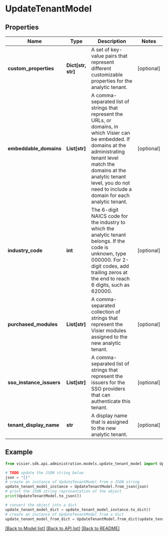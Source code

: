 # UpdateTenantModel


## Properties

Name | Type | Description | Notes
------------ | ------------- | ------------- | -------------
**custom_properties** | **Dict[str, str]** | A set of key-value pairs that represent different customizable properties for the analytic tenant. | [optional] 
**embeddable_domains** | **List[str]** | A comma-separated list of strings that represent the URLs, or domains, in which Visier can be embedded. If  domains at the administrating tenant level match the domains at the analytic tenant level, you do not need  to include a domain for each analytic tenant. | [optional] 
**industry_code** | **int** | The 6-digit NAICS code for the industry to which the analytic tenant belongs. If the code is unknown, type 000000.   For 2-digit codes, add trailing zeros at the end to reach 6 digits, such as 620000. | [optional] 
**purchased_modules** | **List[str]** | A comma-separated collection of strings that represent the Visier modules assigned to the new analytic tenant. | [optional] 
**sso_instance_issuers** | **List[str]** | A comma-separated list of strings that represent the issuers for the SSO providers that can authenticate this tenant. | [optional] 
**tenant_display_name** | **str** | A display name that is assigned to the new analytic tenant. | [optional] 

## Example

```python
from visier.sdk.api.administration.models.update_tenant_model import UpdateTenantModel

# TODO update the JSON string below
json = "{}"
# create an instance of UpdateTenantModel from a JSON string
update_tenant_model_instance = UpdateTenantModel.from_json(json)
# print the JSON string representation of the object
print(UpdateTenantModel.to_json())

# convert the object into a dict
update_tenant_model_dict = update_tenant_model_instance.to_dict()
# create an instance of UpdateTenantModel from a dict
update_tenant_model_from_dict = UpdateTenantModel.from_dict(update_tenant_model_dict)
```
[[Back to Model list]](../README.md#documentation-for-models) [[Back to API list]](../README.md#documentation-for-api-endpoints) [[Back to README]](../README.md)


